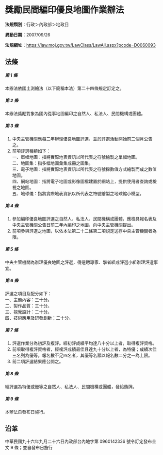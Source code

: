# 獎勵民間編印優良地圖作業辦法




**法規類別**：行政＞內政部＞地政目

**異動日期**：2007/09/26  

**法規網址**：https://law.moj.gov.tw/LawClass/LawAll.aspx?pcode=D0060093



## 法條
##### 第 1 條
本辦法依國土測繪法（以下簡稱本法）第二十四條規定訂定之。

##### 第 2 條
本辦法獎勵對象為國內從事地圖編印之自然人、私法人、民間機構或團體。

##### 第 3 條
1. 中央主管機關應每二年辦理優良地圖評選，並於評選活動開始前二個月公告之。
1. 前項評選種類如下：  
一、單幅地圖：指將實際地表資訊以所代表之符號繪製之單幅地圖。  
二、地圖集：指多幅地圖彙集成冊之圖集。  
三、電子地圖：指將實際地表資訊以所代表之符號採數值方式繪製而成之數值地圖。  
四、網站地圖：指將電子地圖或影像圖檔建置於網站上，提供使用者查詢或檢視之地圖。  
五、地球儀：指將實際地表資訊以所代表之符號繪製之地球縮小模型。

##### 第 4 條
1. 參加編印優良地圖評選之自然人、私法人、民間機構或團體，應檢具報名表及中央主管機關公告日前二年內編印之地圖，向中央主管機關提出。
1. 前項參與評選之地圖，以依本法第二十二條第二項規定送存中央主管機關者為限。

##### 第 5 條
中央主管機關為辦理優良地圖之評選，得遴聘專家、學者組成評選小組辦理評選事宜。

##### 第 6 條
評選之項目及配分如下：  
一、主題內容：三十分。  
二、製作品質：三十分。  
三、視覺設計：二十分。  
四、技術應用及研發創新：二十分。

##### 第 7 條
1. 評選作業分為初評及複評。經初評成績平均達八十分以上者，取得複評資格。
1. 前項取得複評資格者，經複評成績最佳且達九十分以上者，為特優；成績次佳三名列為優等。報名數不足四名者，其優等名額以報名數二分之一為上限。
1. 前二項評選結果應公開之。

##### 第 8 條
經評選為特優或優等之自然人、私法人、民間機構或團體，發給獎牌。

##### 第 9 條
本辦法自發布日施行。

## 沿革
中華民國九十六年九月二十六日內政部台內地字第 0960142336 號令訂定發布全文 9  條；並自發布日施行
